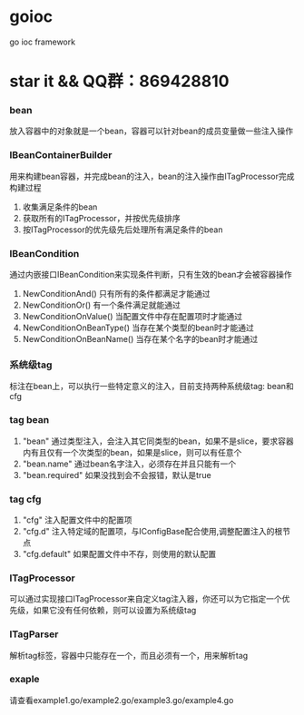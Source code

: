 # goioc
go ioc framework

# star it && QQ群：869428810

### bean
放入容器中的对象就是一个bean，容器可以针对bean的成员变量做一些注入操作

### IBeanContainerBuilder
用来构建bean容器，并完成bean的注入，bean的注入操作由ITagProcessor完成  
构建过程
1. 收集满足条件的bean
2. 获取所有的ITagProcessor，并按优先级排序
3. 按ITagProcessor的优先级先后处理所有满足条件的bean

### IBeanCondition
通过内嵌接口IBeanCondition来实现条件判断，只有生效的bean才会被容器操作
1. NewConditionAnd() 只有所有的条件都满足才能通过
2. NewConditionOr() 有一个条件满足就能通过
3. NewConditionOnValue() 当配置文件中存在配置项时才能通过
4. NewConditionOnBeanType() 当存在某个类型的bean时才能通过
5. NewConditionOnBeanName() 当存在某个名字的bean时才能通过

### 系统级tag
标注在bean上，可以执行一些特定意义的注入，目前支持两种系统级tag: bean和cfg

### tag bean
1. "bean"
通过类型注入，会注入其它同类型的bean，如果不是slice，要求容器内有且仅有一个次类型的bean，如果是slice，则可以有任意个
2. "bean.name"
通过bean名字注入，必须存在并且只能有一个
3. "bean.required"
如果没找到会不会报错，默认是true

### tag cfg
1. "cfg"
注入配置文件中的配置项
2. "cfg.d"
注入特定域的配置项，与IConfigBase配合使用,调整配置注入的根节点
3. "cfg.default"
如果配置文件中不存，则使用的默认配置

### ITagProcessor
可以通过实现接口ITagProcessor来自定义tag注入器，你还可以为它指定一个优先级，如果它没有任何依赖，则可以设置为系统级tag

### ITagParser
解析tag标签，容器中只能存在一个，而且必须有一个，用来解析tag

### exaple
请查看example1.go/example2.go/example3.go/example4.go